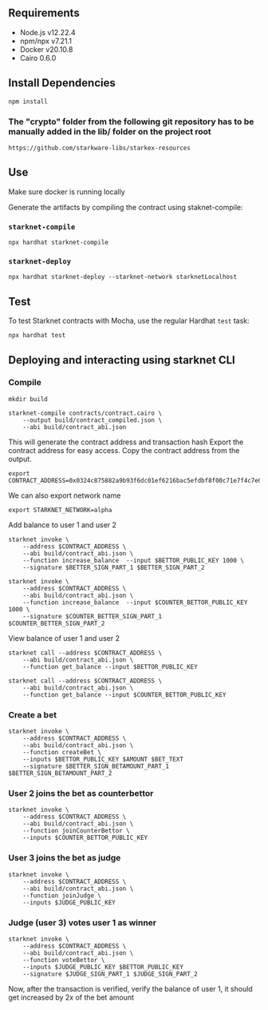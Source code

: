 ## Requirements
- Node.js v12.22.4
- npm/npx v7.21.1
- Docker v20.10.8
- Cairo 0.6.0

## Install Dependencies
```
npm install
```


### The "crypto" folder from the following git repository has to be manually added in the lib/ folder on the project root
```
https://github.com/starkware-libs/starkex-resources
```

## Use
Make sure docker is running locally

Generate the artifacts by compiling the contract using staknet-compile:
### `starknet-compile`
```
npx hardhat starknet-compile 
```
### `starknet-deploy`
```
npx hardhat starknet-deploy --starknet-network starknetLocalhost
```

## Test
To test Starknet contracts with Mocha, use the regular Hardhat `test` task:
```
npx hardhat test
```
## Deploying and interacting using starknet CLI

### Compile
```
mkdir build

starknet-compile contracts/contract.cairo \
    --output build/contract_compiled.json \
    --abi build/contract_abi.json
```
This will generate the contract address and transaction hash
Export the contract address for easy access. Copy the contract address from the output.
```
export CONTRACT_ADDRESS=0x0324c875882a9b93f6dc01ef6216bac5efdbf8f00c71e7f4c7e09c884cc1b97f
```
We can also export network name
```
export STARKNET_NETWORK=alpha
```

Add balance to user 1 and user 2
```
starknet invoke \
    --address $CONTRACT_ADDRESS \
    --abi build/contract_abi.json \
    --function increase_balance  --input $BETTOR_PUBLIC_KEY 1000 \
    --signature $BETTER_SIGN_PART_1 $BETTER_SIGN_PART_2
```
```
starknet invoke \
    --address $CONTRACT_ADDRESS \
    --abi build/contract_abi.json \
    --function increase_balance  --input $COUNTER_BETTOR_PUBLIC_KEY 1000 \
    --signature $COUNTER_BETTER_SIGN_PART_1 $COUNTER_BETTER_SIGN_PART_2
```

View balance of user 1 and user 2

```
starknet call --address $CONTRACT_ADDRESS \
    --abi build/contract_abi.json \
    --function get_balance --input $BETTOR_PUBLIC_KEY
```
```
starknet call --address $CONTRACT_ADDRESS \
    --abi build/contract_abi.json \
    --function get_balance --input $COUNTER_BETTOR_PUBLIC_KEY
```
### Create a bet
```
starknet invoke \
    --address $CONTRACT_ADDRESS \
    --abi build/contract_abi.json \
    --function createBet \
    --inputs $BETTOR_PUBLIC_KEY $AMOUNT $BET_TEXT
    --signature $BETTER_SIGN_BETAMOUNT_PART_1 $BETTER_SIGN_BETAMOUNT_PART_2
```

### User 2 joins the  bet as counterbettor
```
starknet invoke \
    --address $CONTRACT_ADDRESS \
    --abi build/contract_abi.json \
    --function joinCounterBettor \
    --inputs $COUNTER_BETTOR_PUBLIC_KEY
```

### User 3 joins the bet as judge

```
starknet invoke \
    --address $CONTRACT_ADDRESS \
    --abi build/contract_abi.json \
    --function joinJudge \
    --inputs $JUDGE_PUBLIC_KEY
```

### Judge (user 3) votes user 1 as winner

```
starknet invoke \
    --address $CONTRACT_ADDRESS \
    --abi build/contract_abi.json \
    --function voteBettor \
    --inputs $JUDGE_PUBLIC_KEY $BETTOR_PUBLIC_KEY
    --signature $JUDGE_SIGN_PART_1 $JUDGE_SIGN_PART_2
```

Now, after the transaction is verified, verify the balance of user 1, it should get increased by 2x of the bet amount